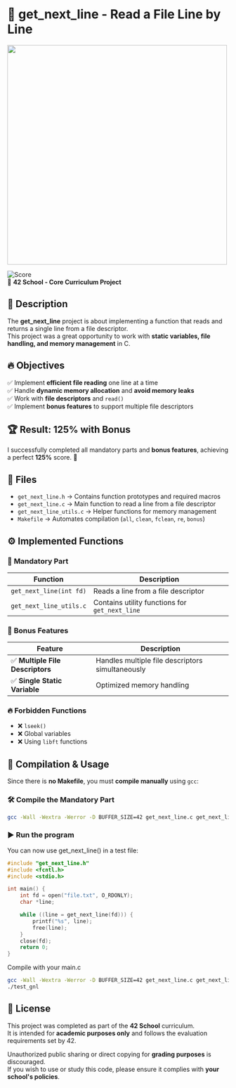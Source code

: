 # 📄 get_next_line - Read a File Line by Line

<img src="https://github.com/user-attachments/assets/69657cae-485a-45ec-927f-b76b3a08894c" width="500">

![Score](https://img.shields.io/badge/Score-125%25-brightgreen)  
📌 **42 School - Core Curriculum Project**  

## 📝 Description
The **get_next_line** project is about implementing a function that reads and returns a single line from a file descriptor.  
This project was a great opportunity to work with **static variables, file handling, and memory management** in C.

## 🔥 Objectives
✅ Implement **efficient file reading** one line at a time  
✅ Handle **dynamic memory allocation** and **avoid memory leaks**  
✅ Work with **file descriptors** and `read()`  
✅ Implement **bonus features** to support multiple file descriptors  

## 🏆 Result: **125% with Bonus**
I successfully completed all mandatory parts and **bonus features**, achieving a perfect **125%** score. 🎉

## 📁 Files
- `get_next_line.h` → Contains function prototypes and required macros  
- `get_next_line.c` → Main function to read a line from a file descriptor  
- `get_next_line_utils.c` → Helper functions for memory management  
- `Makefile` → Automates compilation (`all`, `clean`, `fclean`, `re`, `bonus`)  

## ⚙️ Implemented Functions
### 🔹 **Mandatory Part**
| Function | Description |
|----------|-------------|
| `get_next_line(int fd)` | Reads a line from a file descriptor |
| `get_next_line_utils.c` | Contains utility functions for `get_next_line` |

### 🎯 **Bonus Features**
| Feature | Description |
|---------|-------------|
| ✅ **Multiple File Descriptors** | Handles multiple file descriptors simultaneously |
| ✅ **Single Static Variable** | Optimized memory handling |

### 🔥 **Forbidden Functions**
- ❌ `lseek()`
- ❌ Global variables
- ❌ Using `libft` functions

## 🚀 Compilation & Usage
Since there is **no Makefile**, you must **compile manually** using `gcc`:

### 🛠 **Compile the Mandatory Part**
```sh
gcc -Wall -Wextra -Werror -D BUFFER_SIZE=42 get_next_line.c get_next_line_utils.c -o gnl_test
```
### ▶️ Run the program
You can now use get_next_line() in a test file:
```c
#include "get_next_line.h"
#include <fcntl.h>
#include <stdio.h>

int main() {
    int fd = open("file.txt", O_RDONLY);
    char *line;

    while ((line = get_next_line(fd))) {
        printf("%s", line);
        free(line);
    }
    close(fd);
    return 0;
}
```
Compile with your main.c
```sh
gcc -Wall -Wextra -Werror -D BUFFER_SIZE=42 get_next_line.c get_next_line_utils.c main.c -o test_gnl
./test_gnl
```

## 📜 License

This project was completed as part of the **42 School** curriculum.  
It is intended for **academic purposes only** and follows the evaluation requirements set by 42.  

Unauthorized public sharing or direct copying for **grading purposes** is discouraged.  
If you wish to use or study this code, please ensure it complies with **your school's policies**.
